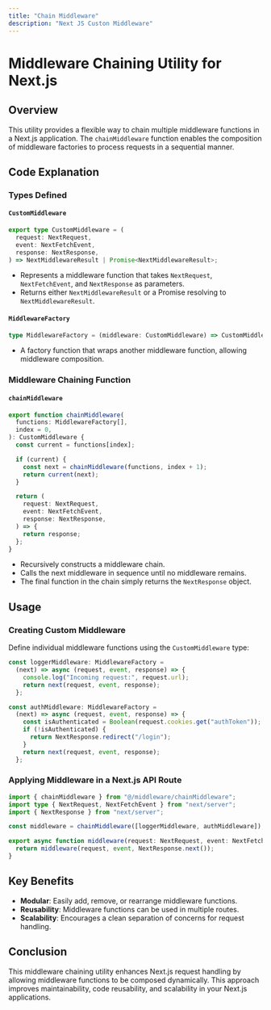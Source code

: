 ```yaml
---
title: "Chain Middleware"
description: "Next JS Custon Middleware"
---
```


# Middleware Chaining Utility for Next.js

## Overview

This utility provides a flexible way to chain multiple middleware functions in a Next.js application. The `chainMiddleware` function enables the composition of middleware factories to process requests in a sequential manner.

## Code Explanation

### **Types Defined**

#### `CustomMiddleware`

```typescript
export type CustomMiddleware = (
  request: NextRequest,
  event: NextFetchEvent,
  response: NextResponse,
) => NextMiddlewareResult | Promise<NextMiddlewareResult>;
```

- Represents a middleware function that takes `NextRequest`, `NextFetchEvent`, and `NextResponse` as parameters.
- Returns either `NextMiddlewareResult` or a Promise resolving to `NextMiddlewareResult`.

#### `MiddlewareFactory`

```typescript
type MiddlewareFactory = (middleware: CustomMiddleware) => CustomMiddleware;
```

- A factory function that wraps another middleware function, allowing middleware composition.

### **Middleware Chaining Function**

#### `chainMiddleware`

```typescript
export function chainMiddleware(
  functions: MiddlewareFactory[],
  index = 0,
): CustomMiddleware {
  const current = functions[index];

  if (current) {
    const next = chainMiddleware(functions, index + 1);
    return current(next);
  }

  return (
    request: NextRequest,
    event: NextFetchEvent,
    response: NextResponse,
  ) => {
    return response;
  };
}
```

- Recursively constructs a middleware chain.
- Calls the next middleware in sequence until no middleware remains.
- The final function in the chain simply returns the `NextResponse` object.

## **Usage**

### **Creating Custom Middleware**

Define individual middleware functions using the `CustomMiddleware` type:

```typescript
const loggerMiddleware: MiddlewareFactory =
  (next) => async (request, event, response) => {
    console.log("Incoming request:", request.url);
    return next(request, event, response);
  };

const authMiddleware: MiddlewareFactory =
  (next) => async (request, event, response) => {
    const isAuthenticated = Boolean(request.cookies.get("authToken"));
    if (!isAuthenticated) {
      return NextResponse.redirect("/login");
    }
    return next(request, event, response);
  };
```

### **Applying Middleware in a Next.js API Route**

```typescript
import { chainMiddleware } from "@/middleware/chainMiddleware";
import type { NextRequest, NextFetchEvent } from "next/server";
import { NextResponse } from "next/server";

const middleware = chainMiddleware([loggerMiddleware, authMiddleware]);

export async function middleware(request: NextRequest, event: NextFetchEvent) {
  return middleware(request, event, NextResponse.next());
}
```

## **Key Benefits**

- **Modular**: Easily add, remove, or rearrange middleware functions.
- **Reusability**: Middleware functions can be used in multiple routes.
- **Scalability**: Encourages a clean separation of concerns for request handling.

## **Conclusion**

This middleware chaining utility enhances Next.js request handling by allowing middleware functions to be composed dynamically. This approach improves maintainability, code reusability, and scalability in your Next.js applications.
